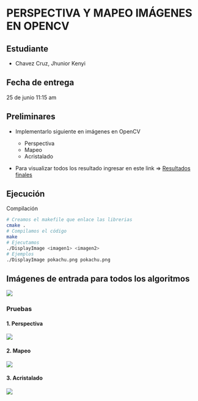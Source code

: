 # PERSPECTIVA Y MAPEO IMÁGENES EN OPENCV 
## Estudiante
- Chavez Cruz, Jhunior Kenyi

## Fecha de entrega
25 de junio 11:15 am

## Preliminares
- Implementarlo siguiente en imágenes en OpenCV
  - Perspectiva
  - Mapeo
  - Acristalado
  
- Para visualizar todos los resultado ingresar en este link => [Resultados finales](https://github.com/jhuni45/TCG-Laboratorio/tree/master/Practicas/Practica%204/Jhunior/salidas)
## Ejecución
Compilación
```bash
# Creamos el makefile que enlace las librerias
cmake .
# Compilamos el código
make
# Ejecutamos
./DisplayImage <imagen1> <imagen2>
# Ejemplos
./DisplayImage pokachu.png pokachu.png
```
## Imágenes de entrada para todos los algoritmos
![](https://github.com/jhuni45/TCG-Laboratorio/blob/master/Practicas/Practica%202/Jhunior/imagenes/pokachu.png)

### Pruebas
#### 1. Perspectiva
![](https://github.com/jhuni45/TCG-Laboratorio/blob/master/Practicas/Practica%204/Jhunior/salidas/warperspective.jpg)

#### 2. Mapeo
![](https://github.com/jhuni45/TCG-Laboratorio/blob/master/Practicas/Practica%204/Jhunior/salidas/remap.jpg)

#### 3. Acristalado
![](https://github.com/jhuni45/TCG-Laboratorio/blob/master/Practicas/Practica%204/Jhunior/salidas/acristalado.jpg)
